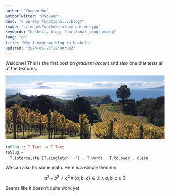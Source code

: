 ```yaml
---
author: "Youwen Wu"
authorTwitter: "@youwen"
desc: "a purely functional...blog?"
image: "./images/waiheke-stony-batter.jpg"
keywords: "haskell, blog, functional programming"
lang: "en"
title: "Why I made my blog in haskell"
updated: "2024-05-25T12:00:00Z"
---
```


Welcome! This is the first post on _gradient ascent_ and also one that tests all
of the features.

<img
  alt="Grapevines among rolling hills leading to the sea"
  src="./images/waiheke-stony-batter.jpg"
  height="200"
/>

```haskell
toSlug :: T.Text -> T.Text
toSlug =
  T.intercalate (T.singleton '-') . T.words . T.toLower . clean
```

We can also try some math. Here is a simple theorem:

$$
a^2 + b^2 \ne c^2 \, \forall\,\left\{ a,\,b,\,c \right\} \in \mathbb{Z} \land a,\,b,\,c \ge 3
$$

Seems like it doesn't quite work yet.
